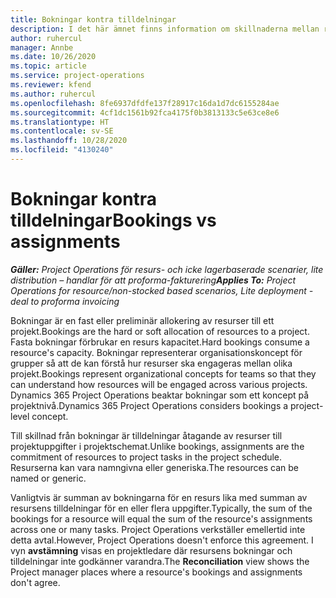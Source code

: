 ```yaml
---
title: Bokningar kontra tilldelningar
description: I det här ämnet finns information om skillnaderna mellan resursbokningar och resurstilldelningar.
author: ruhercul
manager: Annbe
ms.date: 10/26/2020
ms.topic: article
ms.service: project-operations
ms.reviewer: kfend
ms.author: ruhercul
ms.openlocfilehash: 8fe6937dfdfe137f28917c16da1d7dc6155284ae
ms.sourcegitcommit: 4cf1dc1561b92fca4175f0b3813133c5e63ce8e6
ms.translationtype: HT
ms.contentlocale: sv-SE
ms.lasthandoff: 10/28/2020
ms.locfileid: "4130240"
---
```

# <a name="bookings-vs-assignments"></a><span data-ttu-id="32462-103">Bokningar kontra tilldelningar</span><span class="sxs-lookup"><span data-stu-id="32462-103">Bookings vs assignments</span></span>

<span data-ttu-id="32462-104">_**Gäller:** Project Operations för resurs- och icke lagerbaserade scenarier, lite distribution – handlar för att proforma-fakturering_</span><span class="sxs-lookup"><span data-stu-id="32462-104">_**Applies To:** Project Operations for resource/non-stocked based scenarios, Lite deployment - deal to proforma invoicing_</span></span>

<span data-ttu-id="32462-105">Bokningar är en fast eller preliminär allokering av resurser till ett projekt.</span><span class="sxs-lookup"><span data-stu-id="32462-105">Bookings are the hard or soft allocation of resources to a project.</span></span> <span data-ttu-id="32462-106">Fasta bokningar förbrukar en resurs kapacitet.</span><span class="sxs-lookup"><span data-stu-id="32462-106">Hard bookings consume a resource's capacity.</span></span> <span data-ttu-id="32462-107">Bokningar representerar organisationskoncept för grupper så att de kan förstå hur resurser ska engageras mellan olika projekt.</span><span class="sxs-lookup"><span data-stu-id="32462-107">Bookings represent organizational concepts for teams so that they can understand how resources will be engaged across various projects.</span></span> <span data-ttu-id="32462-108">Dynamics 365 Project Operations beaktar bokningar som ett koncept på projektnivå.</span><span class="sxs-lookup"><span data-stu-id="32462-108">Dynamics 365 Project Operations considers bookings a project-level concept.</span></span> 

<span data-ttu-id="32462-109">Till skillnad från bokningar är tilldelningar åtagande av resurser till projektuppgifter i projektschemat.</span><span class="sxs-lookup"><span data-stu-id="32462-109">Unlike bookings, assignments are the commitment of resources to project tasks in the project schedule.</span></span> <span data-ttu-id="32462-110">Resurserna kan vara namngivna eller generiska.</span><span class="sxs-lookup"><span data-stu-id="32462-110">The resources can be named or generic.</span></span> 

<span data-ttu-id="32462-111">Vanligtvis är summan av bokningarna för en resurs lika med summan av resursens tilldelningar för en eller flera uppgifter.</span><span class="sxs-lookup"><span data-stu-id="32462-111">Typically, the sum of the bookings for a resource will equal the sum of the resource's assignments across one or many tasks.</span></span> <span data-ttu-id="32462-112">Project Operations verkställer emellertid inte detta avtal.</span><span class="sxs-lookup"><span data-stu-id="32462-112">However, Project Operations doesn't enforce this agreement.</span></span> <span data-ttu-id="32462-113">I vyn **avstämning** visas en projektledare där resursens bokningar och tilldelningar inte godkänner varandra.</span><span class="sxs-lookup"><span data-stu-id="32462-113">The **Reconciliation** view shows the Project manager places where a resource's bookings and assignments don't agree.</span></span>
